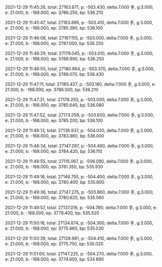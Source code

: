 2021-12-29 11:45:26, total: 27163.671, p: -503.430, delta:7.000 手, g:3.000, e: 21.000, b: -168.000, ep: 3786.250, bp: 536.210

2021-12-29 11:45:47, total: 27163.895, p: -503.410, delta:7.000 手, g:3.000, e: 21.000, b: -168.000, ep: 3785.390, bp: 536.100

2021-12-29 11:46:08, total: 27167.155, p: -503.000, delta:7.000 手, g:3.000, e: 21.000, b: -168.000, ep: 3787.000, bp: 536.250

2021-12-29 11:46:29, total: 27179.045, p: -503.010, delta:7.000 手, g:3.000, e: 21.000, b: -168.000, ep: 3786.990, bp: 536.250

2021-12-29 11:46:50, total: 27180.964, p: -503.370, delta:7.000 手, g:3.000, e: 21.000, b: -168.000, ep: 3788.070, bp: 536.430

2021-12-29 11:47:11, total: 27185.427, p: -503.180, delta:7.000 手, g:3.000, e: 21.000, b: -168.000, ep: 3786.500, bp: 536.210

2021-12-29 11:47:31, total: 27178.250, p: -503.000, delta:7.000 手, g:3.000, e: 21.000, b: -168.000, ep: 3785.640, bp: 536.080

2021-12-29 11:47:52, total: 27173.259, p: -503.600, delta:7.000 手, g:3.000, e: 21.000, b: -168.000, ep: 3785.200, bp: 536.100

2021-12-29 11:48:13, total: 27136.937, p: -504.020, delta:7.000 手, g:3.000, e: 21.000, b: -168.000, ep: 3783.980, bp: 536.000

2021-12-29 11:48:34, total: 27147.287, p: -504.460, delta:7.000 手, g:3.000, e: 21.000, b: -168.000, ep: 3784.420, bp: 536.110

2021-12-29 11:48:55, total: 27115.067, p: -506.090, delta:7.000 手, g:3.000, e: 21.000, b: -168.000, ep: 3781.350, bp: 535.930

2021-12-29 11:49:16, total: 27148.755, p: -504.400, delta:7.000 手, g:3.000, e: 21.000, b: -168.000, ep: 3780.400, bp: 535.600

2021-12-29 11:49:36, total: 27147.275, p: -503.860, delta:7.000 手, g:3.000, e: 21.000, b: -168.000, ep: 3780.620, bp: 535.560

2021-12-29 11:49:57, total: 27137.016, p: -504.760, delta:7.000 手, g:3.000, e: 21.000, b: -168.000, ep: 3779.400, bp: 535.520

2021-12-29 11:50:18, total: 27134.674, p: -504.300, delta:7.000 手, g:3.000, e: 21.000, b: -168.000, ep: 3775.860, bp: 535.020

2021-12-29 11:50:39, total: 27128.981, p: -504.410, delta:7.000 手, g:3.000, e: 21.000, b: -168.000, ep: 3775.750, bp: 535.020

2021-12-29 11:51:00, total: 27147.225, p: -504.270, delta:7.000 手, g:3.000, e: 21.000, b: -168.000, ep: 3774.850, bp: 534.890